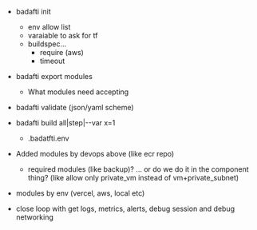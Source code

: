 - badafti init
  - env allow list
  - varaiable to ask for tf
  - buildspec...
    - require (aws)
    - timeout
- badafti export modules
  - What modules need accepting
- badafti validate (json/yaml scheme)
- badafti build all|step|--var x=1
  - .badatfti.env
- Added modules by devops above (like ecr repo)
  - required modules (like backup)? ... or do we do it in the component thing? (like allow only private_vm instead of vm+private_subnet)
- modules by env (vercel, aws, local etc)

- close loop with get logs, metrics, alerts, debug session and debug networking
